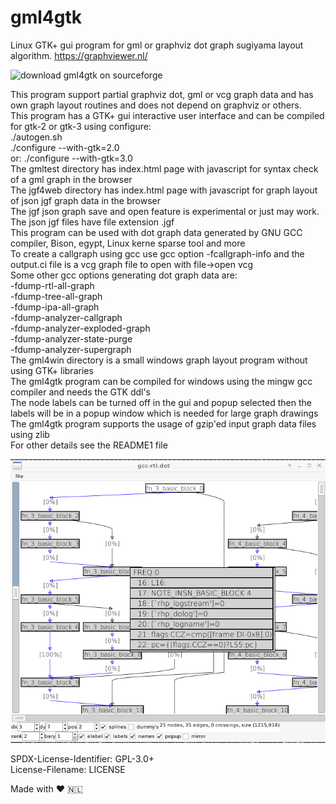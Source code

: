 # gml4gtk

Linux GTK+ gui program for gml or graphviz dot graph sugiyama layout algorithm. <https://graphviewer.nl/>  

![download gml4gtk on sourceforge](https://sourceforge.net/projects/gml4gtk/)

This program support partial graphviz dot, gml or vcg graph data and has own graph layout routines and does not depend on graphviz or others.  
This program has a GTK+ gui interactive user interface and can be compiled for gtk-2 or gtk-3 using configure:  
./autogen.sh  
./configure --with-gtk=2.0  
or:
./configure --with-gtk=3.0  
The gmltest directory has index.html page with javascript for syntax check of a gml graph in the browser  
The jgf4web directory has index.html page with javascript for graph layout of json jgf graph data in the browser  
The jgf json graph save and open feature is experimental or just may work.  
The json jgf files have file extension .jgf  
This program can be used with dot graph data generated by GNU GCC compiler, Bison, egypt, Linux kerne sparse tool and more  
To create a callgraph using gcc use gcc option -fcallgraph-info and the output.ci file is a vcg graph file to open with file->open vcg  
Some other gcc options generating dot graph data are:  
-fdump-rtl-all-graph  
-fdump-tree-all-graph  
-fdump-ipa-all-graph  
-fdump-analyzer-callgraph  
-fdump-analyzer-exploded-graph  
-fdump-analyzer-state-purge  
-fdump-analyzer-supergraph  
The gml4win directory is a small windows graph layout program without using GTK+ libraries  
The gml4gtk program can be compiled for windows using the mingw gcc compiler and needs the GTK ddl's  
The node labels can be turned off in the gui and popup selected then the labels will be in a popup window which is needed for large graph drawings  
The gml4gtk program supports the usage of gzip'ed input graph data files using zlib  
For other details see the README1 file  

![screenshot](./screenshot.png)

SPDX-License-Identifier: GPL-3.0+  
License-Filename: LICENSE  

Made with ❤️️ <span>🇳🇱</span>
